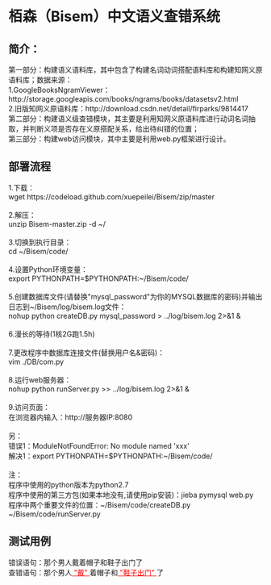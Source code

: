 # 栢森（Bisem）中文语义查错系统
<h2>简介：</h2>
第一部分：构建语义语料库，其中包含了构建名词动词搭配语料库和构建知网义原语料库；数据来源：</br>
1.GoogleBooksNgramViewer：http://storage.googleapis.com/books/ngrams/books/datasetsv2.html </br>
2.旧版知网义原语料库：http://download.csdn.net/detail/firparks/9814417 </br>
第二部分：构建语义级查错模块，其主要是利用知网义原语料库进行动词名词抽取，并判断义项是否存在义原搭配关系，给出待纠错的位置；</br>
第三部分：构建web访问模块，其中主要是利用web.py框架进行设计。</br>

<h2>部署流程</h3>
1.下载：</br>
wget https://codeload.github.com/xuepeilei/Bisem/zip/master
</br></br>
2.解压：</br>
unzip Bisem-master.zip -d ~/
</br></br>
3.切换到执行目录：</br>
cd ~/Bisem/code/
</br></br>
4.设置Python环境变量：</br>
export PYTHONPATH=$PYTHONPATH:~/Bisem/code/
</br></br>
5.创建数据库文件(请替换"mysql_password"为你的MYSQL数据库的密码)并输出日志到~/Bisem/log/bisem.log文件：</br>
nohup python createDB.py mysql_password > ../log/bisem.log 2>&1 &
</br></br>
6.漫长的等待(1核2G跑1.5h)
</br></br>
7.更改程序中数据库连接文件(替换用户名&密码)：</br>
vim ./DB/com.py</br></br>
8.运行web服务器：</br>
nohup python runServer.py >> ../log/bisem.log 2>&1 &
</br></br>
9.访问页面：</br>
在浏览器内输入：http://服务器IP:8080
</br>
</br>
另：</br>
错误1：ModuleNotFoundError: No module named 'xxx'</br>
解决1：export PYTHONPATH=$PYTHONPATH:~/Bisem/code/
</br>
</br>
注：</br>
程序中使用的python版本为python2.7</br>
程序中使用的第三方包(如果本地没有,请使用pip安装)：jieba pymysql web.py</br>
程序中两个重要文件的位置：~/Bisem/code/createDB.py  ~/Bisem/code/runServer.py </br>


<h2>测试用例</h2>
错误语句：那个男人戴着帽子和鞋子出门了</br>
查错语句：那个男人<font color=#FF0000><u> "戴" </u></font>着帽子和<font color=#FF0000><u> "鞋子出门" </u></font>了

